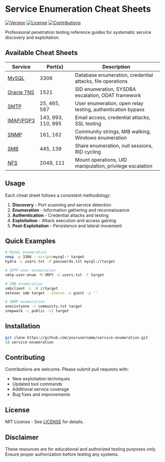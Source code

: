 # Service Enumeration Cheat Sheets

[![Version](https://img.shields.io/badge/version-2.0.0-blue.svg)](https://github.com/yourusername/service-enumeration/releases)
[![License](https://img.shields.io/badge/license-MIT-green.svg)](LICENSE)
[![Contributions](https://img.shields.io/badge/contributions-welcome-orange.svg)](CONTRIBUTING.md)

Professional penetration testing reference guides for systematic service discovery and exploitation.

## Available Cheat Sheets

| Service | Port(s) | Description |
|---------|---------|-------------|
| [MySQL](mysql.md) | 3306 | Database enumeration, credential attacks, file operations |
| [Oracle TNS](oracle-tns.md) | 1521 | SID enumeration, SYSDBA escalation, ODAT framework |
| [SMTP](smtp.md) | 25, 465, 587 | User enumeration, open relay testing, authentication bypass |
| [IMAP/POP3](imap-pop3.md) | 143, 993, 110, 995 | Email access, credential attacks, SSL testing |
| [SNMP](snmp.md) | 161, 162 | Community strings, MIB walking, Windows enumeration |
| [SMB](smb.md) | 445, 139 | Share enumeration, null sessions, RID cycling |
| [NFS](nfs.md) | 2049, 111 | Mount operations, UID manipulation, privilege escalation |

## Usage

Each cheat sheet follows a consistent methodology:

1. **Discovery** - Port scanning and service detection
2. **Enumeration** - Information gathering and reconnaissance
3. **Authentication** - Credential attacks and testing
4. **Exploitation** - Attack execution and access gaining
5. **Post-Exploitation** - Persistence and lateral movement

## Quick Examples

```bash
# MySQL enumeration
nmap -p 3306 --script=mysql-* target
hydra -L users.txt -P passwords.txt mysql://target

# SMTP user enumeration
smtp-user-enum -M VRFY -U users.txt -t target

# SMB enumeration
smbclient -L -N //target
netexec smb target --shares -u guest -p ''

# SNMP enumeration
onesixtyone -c community.txt target
snmpwalk -c public -v1 target
```

## Installation

```bash
git clone https://github.com/yourusername/service-enumeration.git
cd service-enumeration
```

## Contributing

Contributions are welcome. Please submit pull requests with:
- New exploitation techniques
- Updated tool commands
- Additional service coverage
- Bug fixes and improvements

## License

MIT License - See [LICENSE](LICENSE) for details.

## Disclaimer

These resources are for educational and authorized testing purposes only. Ensure proper authorization before testing any systems.